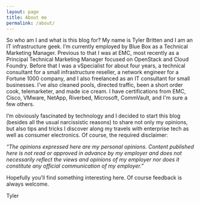 ```yaml
---
layout: page
title: About me
permalink: /about/
---
```


So who am I and what is this blog for? My name is Tyler Britten and I am an IT infrastructure geek. I’m currently employed by Blue Box as a Technical Marketing Manager. Previous to that I was at EMC, most recently as a Principal Technical Marketing Manager focused on OpenStack and Cloud Foundry. Before that I was a vSpecialist for about four years, a technical consultant for a small infrastructure reseller, a network engineer for a Fortune 1000 company, and I also freelanced as an IT consultant for small businesses. I’ve also cleaned pools, directed traffic, been a short order cook, telemarketer, and made ice cream. I have certifications from EMC, Cisco, VMware, NetApp, Riverbed, Microsoft, CommVault, and I'm sure a few others.

I’m obviously fascinated by technology and I decided to start this blog (besides all the usual narcissistic reasons) to share not only my opinions, but also tips and tricks I discover along my travels with enterprise tech as well as consumer electronics. Of course, the required disclaimer:

*“The opinions expressed here are my personal opinions. Content published here is not read or approved in advance by my employer and does not necessarily reflect the views and opinions of my employer nor does it constitute any official communication of my employer.”*

Hopefully you’ll find something interesting here. Of course feedback is always welcome.

Tyler
